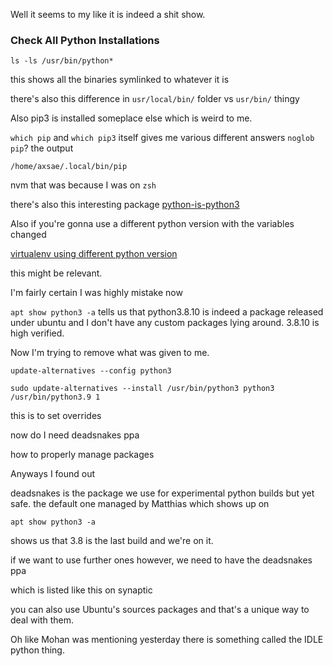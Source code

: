 Well it seems to my like it is indeed a shit show.

### Check All Python Installations
```
ls -ls /usr/bin/python*
```
this shows all the binaries symlinked to whatever it is

there's also this difference in 
`usr/local/bin/` folder vs `usr/bin/` thingy

Also pip3 is installed someplace else which is weird to me.


`which pip` and `which pip3` itself gives me various different answers
`noglob pip`?
the output
```
/home/axsae/.local/bin/pip
```

nvm that was because I was on `zsh`


there's also this interesting package
[python-is-python3](https://linuxpip.org/python-is-python3/#:~:text=python%2Dis%2Dpython3%20on%20Ubuntu,-On%20Ubuntu%20version&text=Python%202%20can%20be%20called,OS%20out%20of%20the%20box.)


Also if you're gonna use a different python version with the variables changed 

[virtualenv using different python version](https://stackoverflow.com/questions/1534210/use-different-python-version-with-virtualenv#:~:text=The%20module%20used%20to%20create,or%20whichever%20version%20you%20want.)

this might be relevant.

I'm fairly certain I was highly mistake now

`apt show python3 -a` tells us that python3.8.10 is indeed a package released under ubuntu and I don't have any custom packages lying around.
3.8.10 is high verified.

Now I'm trying to remove what was given to me.

```
update-alternatives --config python3
```

```
sudo update-alternatives --install /usr/bin/python3 python3 /usr/bin/python3.9 1
```

this is to set overrides

now do I need deadsnakes ppa


how to properly manage packages


Anyways I found out

deadsnakes is the package we use for experimental python builds but yet safe.
the default one managed by Matthias
which shows up on 
```
apt show python3 -a
```

shows us that 3.8 is the last build and we're on it.

if we want to use further ones however, we need to have the deadsnakes ppa

which is listed like this on synaptic

you can also use Ubuntu's sources packages and that's a unique way to deal with them.


Oh like Mohan was mentioning yesterday there is something called the IDLE python thing.